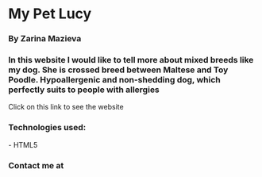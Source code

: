 <h1>My Pet Lucy</h1>
<h3>By Zarina Mazieva</h3>
<h3>In this website I would like to tell more about mixed breeds like my dog. She is crossed breed between Maltese and Toy Poodle. Hypoallergenic and non-shedding dog, which perfectly suits to people with allergies</h3>
Click on this link to see the website
<h3>Technologies used:</h3>
- HTML5
<h3>Contact me at </h3>
